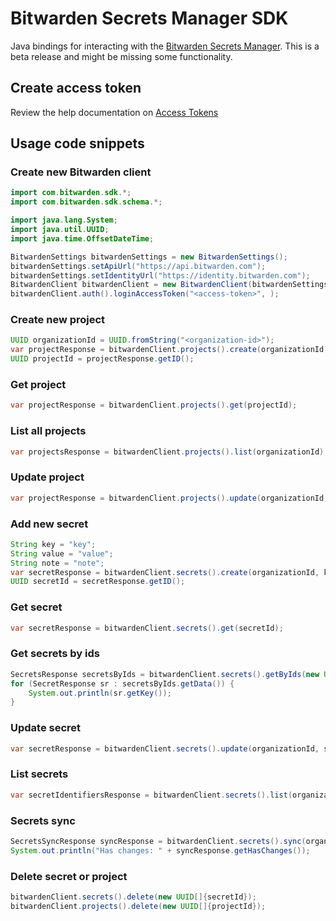 # Bitwarden Secrets Manager SDK

Java bindings for interacting with the [Bitwarden Secrets Manager]. This is a beta release and might be missing some
functionality.

## Create access token

Review the help documentation on [Access Tokens]

## Usage code snippets

### Create new Bitwarden client

```java
import com.bitwarden.sdk.*;
import com.bitwarden.sdk.schema.*;

import java.lang.System;
import java.util.UUID;
import java.time.OffsetDateTime;

BitwardenSettings bitwardenSettings = new BitwardenSettings();
bitwardenSettings.setApiUrl("https://api.bitwarden.com");
bitwardenSettings.setIdentityUrl("https://identity.bitwarden.com");
BitwardenClient bitwardenClient = new BitwardenClient(bitwardenSettings);
bitwardenClient.auth().loginAccessToken("<access-token>", );
```

### Create new project

```java
UUID organizationId = UUID.fromString("<organization-id>");
var projectResponse = bitwardenClient.projects().create(organizationId, "TestProject");
UUID projectId = projectResponse.getID();
```

### Get project

```java
var projectResponse = bitwardenClient.projects().get(projectId);
```

### List all projects

```java
var projectsResponse = bitwardenClient.projects().list(organizationId);
```

### Update project

```java
var projectResponse = bitwardenClient.projects().update(organizationId, projectId, "TestProjectUpdated");
```

### Add new secret

```java
String key = "key";
String value = "value";
String note = "note";
var secretResponse = bitwardenClient.secrets().create(organizationId, key, value, note, new UUID[]{projectId});
UUID secretId = secretResponse.getID();
```

### Get secret

```java
var secretResponse = bitwardenClient.secrets().get(secretId);
```

### Get secrets by ids

```java
SecretsResponse secretsByIds = bitwardenClient.secrets().getByIds(new UUID[]{secretResponse.getID()});
for (SecretResponse sr : secretsByIds.getData()) {
    System.out.println(sr.getKey());
}
```

### Update secret

```java
var secretResponse = bitwardenClient.secrets().update(organizationId, secretId, key2, value2, note2, new UUID[]{projectId});
```

### List secrets

```java
var secretIdentifiersResponse = bitwardenClient.secrets().list(organizationId);
```

### Secrets sync
```java
SecretsSyncResponse syncResponse = bitwardenClient.secrets().sync(organizationId, OffsetDateTime.now());
System.out.println("Has changes: " + syncResponse.getHasChanges());
```

### Delete secret or project

```java
bitwardenClient.secrets().delete(new UUID[]{secretId});
bitwardenClient.projects().delete(new UUID[]{projectId});
```

[Access Tokens]: https://bitwarden.com/help/access-tokens/
[Bitwarden Secrets Manager]: https://bitwarden.com/products/secrets-manager/
